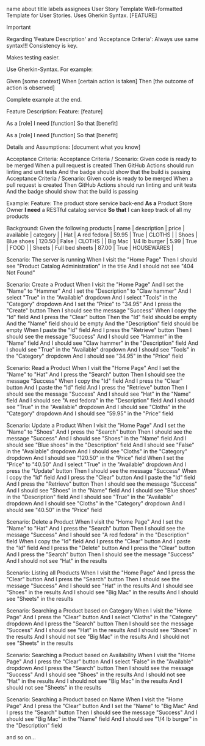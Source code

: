name	about	title	labels	assignees
User Story Template
Well-formatted Template for User Stories. Uses Gherkin Syntax.
[FEATURE]

Important

Regarding 'Feature Description' and 'Acceptance Criteria':
Always use same syntax!!! Consistency is key.

Makes testing easier.

Use Gherkin-Syntax.
For example:

Given [some context]
When [certain action is taken]
Then [the outcome of action is observed]

Complete example at the end.


Feature Description:
Feature: [feature]

As a [role]
I need [function]
So that [benefit]

As a [role]
I need [function]
So that [benefit]



Details and Assumptions:
[document what you know]


Acceptance Criteria:
Acceptance Criteria / Scenario:
Given code is ready to be merged
When a pull request is created
Then GitHub Actions should run linting and unit tests
And the badge should show that the build is passing
Acceptance Criteria / Scenario:
Given code is ready to be merged
When a pull request is created
Then GitHub Actions should run linting and unit tests
And the badge should show that the build is passing


Example:
Feature: The product store service back-end
   **As a** Product Store Owner
   **I need** a RESTful catalog service
   **So that** I can keep track of all my products

Background:
   Given the following products
       | name       | description     | price   | available | category   |
       | Hat        | A red fedora    | 59.95   | True      | CLOTHS     |
       | Shoes      | Blue shoes      | 120.50  | False     | CLOTHS     |
       | Big Mac    | 1/4 lb burger   | 5.99    | True      | FOOD       |
       | Sheets     | Full bed sheets | 87.00   | True      | HOUSEWARES |

Scenario: The server is running
   When I visit the "Home Page"
   Then I should see "Product Catalog Administration" in the title
   And I should not see "404 Not Found"

Scenario: Create a Product
   When I visit the "Home Page"
   And I set the "Name" to "Hammer"
   And I set the "Description" to "Claw hammer"
   And I select "True" in the "Available" dropdown
   And I select "Tools" in the "Category" dropdown
   And I set the "Price" to "34.95"
   And I press the "Create" button
   Then I should see the message "Success"
   When I copy the "Id" field
   And I press the "Clear" button
   Then the "Id" field should be empty
   And the "Name" field should be empty
   And the "Description" field should be empty
   When I paste the "Id" field
   And I press the "Retrieve" button
   Then I should see the message "Success"
   And I should see "Hammer" in the "Name" field
   And I should see "Claw hammer" in the "Description" field
   And I should see "True" in the "Available" dropdown
   And I should see "Tools" in the "Category" dropdown
   And I should see "34.95" in the "Price" field

Scenario: Read a Product
   When I visit the "Home Page"
   And I set the "Name" to "Hat"
   And I press the "Search" button
   Then I should see the message "Success"
   When I copy the "Id" field
   And I press the "Clear" button
   And I paste the "Id" field
   And I press the "Retrieve" button
   Then I should see the message "Success"
   And I should see "Hat" in the "Name" field
   And I should see "A red fedora" in the "Description" field
   And I should see "True" in the "Available" dropdown
   And I should see "Cloths" in the "Category" dropdown
   And I should see "59.95" in the "Price" field

Scenario: Update a Product
   When I visit the "Home Page"
   And I set the "Name" to "Shoes"
   And I press the "Search" button
   Then I should see the message "Success"
   And I should see "Shoes" in the "Name" field
   And I should see "Blue shoes" in the "Description" field
   And I should see "False" in the "Available" dropdown
   And I should see "Cloths" in the "Category" dropdown
   And I should see "120.50" in the "Price" field
   When I set the "Price" to "40.50"
   And I select "True" in the "Available" dropdown
   And I press the "Update" button
   Then I should see the message "Success"
   When I copy the "Id" field
   And I press the "Clear" button
   And I paste the "Id" field
   And I press the "Retrieve" button
   Then I should see the message "Success"
   And I should see "Shoes" in the "Name" field
   And I should see "Blue shoes" in the "Description" field
   And I should see "True" in the "Available" dropdown
   And I should see "Cloths" in the "Category" dropdown
   And I should see "40.50" in the "Price" field

Scenario: Delete a Product
   When I visit the "Home Page"
   And I set the "Name" to "Hat"
   And I press the "Search" button
   Then I should see the message "Success"
   And I should see "A red fedora" in the "Description" field
   When I copy the "Id" field
   And I press the "Clear" button
   And I paste the "Id" field
   And I press the "Delete" button
   And I press the "Clear" button
   And I press the "Search" button
   Then I should see the message "Success"
   And I should not see "Hat" in the results

Scenario: Listing all Products
   When I visit the "Home Page"
   And I press the "Clear" button
   And I press the "Search" button
   Then I should see the message "Success"
   And I should see "Hat" in the results
   And I should see "Shoes" in the results
   And I should see "Big Mac" in the results
   And I should see "Sheets" in the results

Scenario: Searching a Product based on Category
   When I visit the "Home Page"
   And I press the "Clear" button
   And I select "Cloths" in the "Category" dropdown
   And I press the "Search" button
   Then I should see the message "Success"
   And I should see "Hat" in the results
   And I should see "Shoes" in the results
   And I should not see "Big Mac" in the results
   And I should not see "Sheets" in the results

Scenario: Searching a Product based on Availability
   When I visit the "Home Page"
   And I press the "Clear" button
   And I select "False" in the "Available" dropdown
   And I press the "Search" button
   Then I should see the message "Success"
   And I should see "Shoes" in the results
   And I should not see "Hat" in the results
   And I should not see "Big Mac" in the results
   And I should not see "Sheets" in the results

Scenario: Searching a Product based on Name
   When I visit the "Home Page"
   And I press the "Clear" button
   And I set the "Name" to "Big Mac"
   And I press the "Search" button
   Then I should see the message "Success"
   And I should see "Big Mac" in the "Name" field
   And I should see "1/4 lb burger" in the "Description" field

and so on...
